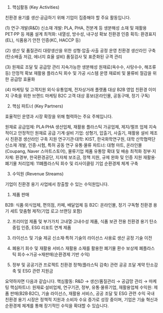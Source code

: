 1. 핵심활동 (Key Activities)

친환경 용기를 생산·공급하기 위해 기업이 집중해야 할 주요 활동입니다.

(1) 연구·개발(R&D)
신소재 개발: PLA, PHA, 전분계 등 생분해성 소재 및 재활용 PET·PP 등
제품 설계 최적화: 내열성, 방수성, 내구성 확보
친환경 인증 획득: 환경표지(EL), 식품용기 안전 인증(KC, HACCP 등)

(2) 생산 및 품질관리
대량생산을 위한 성형·압출·사출 공정 운영
친환경 생산라인 구축(탄소배출 저감, 에너지 효율 설비)
품질검사 및 표준화된 규격 관리

(3) 원재료 조달 및 공급망 관리
지속가능한 생분해성 원재료(옥수수, 사탕수수, 해조류 등) 안정적 확보
재활용 플라스틱 회수 및 가공 시스템 운영
재료비 및 물류비 절감을 위한 공급망 효율화

(4) 마케팅 및 고객지원
외식·유통업체, 전자상거래 플랫폼 대상 B2B 영업
친환경 이미지 구축을 위한 브랜드 마케팅
B2C 고객 대상 홍보(온라인몰, 공동구매, 정기 구독)


2. 핵심 파트너 (Key Partners)

효율적인 운영과 시장 확장을 위해 협력하는 주요 주체입니다.

원재료 공급업체: PLA·PHA 생산업체, 재활용 플라스틱 가공업체, 제지/펄프 업체	지속적이고 안정적인 원재료 공급
기계·설비 기업: 성형기, 압출기, 사출기, 재활용 설비 제조사	친환경 생산라인 구축 지원
연구기관·대학: KIST, 한국화학연구원, 대학 산학협력단	신소재 개발, 인증·시험, 특허 공동 연구
유통·물류 파트너: 대형 마트, 온라인몰(Coupang, Naver 스마트스토어), 물류기업	제품 유통망 확대 및 배송 최적화
정부·지자체: 환경부, 한국환경공단, 지자체	보조금, 정책 지원, 규제 완화 및 인증 지원
재활용·폐기물 처리업체: 11폐플라스틱 회수 및 리사이클링 기업	순환경제 체계 구축


3. 수익원 (Revenue Streams)

기업이 친환경 용기 사업에서 창출할 수 있는 수익원입니다.

1. 제품 판매

B2B: 식품·외식업체, 편의점, 카페, 배달업체 등
B2C: 온라인몰, 정기 구독형 친환경 용기 세트
맞춤형 제작(기업 로고·브랜딩 포함)

2. 프리미엄 제품 및 부가가치
고내열·고내수성 제품, 식품 보관 전용 친환경 용기
탄소중립 인증, ESG 리포트 연계 제품

3. 라이선스 및 기술 제공
신소재·특허 기술의 라이선스 사용료
생산 공정 기술 이전

4. 폐용기 회수 및 재활용 서비스
재활용 소재를 활용한 폐기물 환수 보상제
폐플라스틱 회수→가공→재판매(순환경제 기반 수익)

5. 정부 및 공공기관 프로젝트
친환경 정책(플라스틱 감축) 관련 공공 조달 계약
탄소감축 및 ESG 관련 지원금

요약하자면 다음과 같습니다.
핵심활동: R&D → 생산/품질관리 → 공급망 관리 → 마케팅
핵심파트너: 원재료·설비업체, 연구기관, 정부, 유통·물류기업, 재활용업체
수익원: 제품 판매(B2B·B2C), 기술 라이선스, 재활용 서비스, 공공 조달 및 ESG 관련 수익
국내 친환경 용기 시장은 정책적 지원과 소비자 수요 증가로 성장 중이며, 기업은 기술 혁신과 순환경제 체계를 통해 장기적인 수익을 확대할 수 있습니다.
